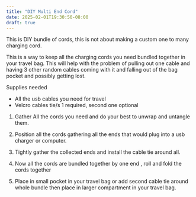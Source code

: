 ```yaml
---
title: "DIY Multi End Cord"
date: 2025-02-01T19:30:50-08:00
draft: true
---
```


This is DIY bundle of cords, this is not about making a custom one to many charging cord.

This is a way to keep all the charging cords you need bundled together in your travel bag. This will help with the problem of pulling out one cable and having 3 other random cables coming with it and falling out of the bag pocket and possibly getting lost.

Supplies needed

- All the usb cables  you need for travel
- Velcro cables tie/s 1 required, second one optional

1. Gather All the cords you need and do your best to unwrap and untangle them.

2. Position all the cords gathering all the ends that would plug into a usb charger or computer.

3. Tightly gather the collected ends and install the cable tie around all.

4. Now all the cords are bundled together by one end , roll  and fold the cords together

5. Place in small pocket in your travel bag or add second cable tie around whole bundle then place in larger compartment in your travel bag.

